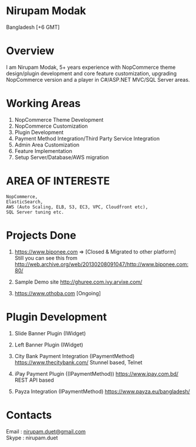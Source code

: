 # Nirupam Modak
  Bangladesh [+6 GMT]

# Overview
I am Nirupam Modak, 5+ years experience with NopCommerce theme design/plugin development and core feature customization, upgrading NopCommerce version and a player in C#/ASP.NET MVC/SQL Server areas. 

# Working Areas

1. NopCommerce Theme Development 
2. NopCommerce Customization
3. Plugin Development
4. Payment Method Integration/Third Party Service Integration
5. Admin Area Customization
6. Feature Implementation
7. Setup Server/Database/AWS migration

# AREA OF INTERESTE
	NopCommerce, 
	ElasticSearch, 
	AWS (Auto Scaling, ELB, S3, EC3, VPC, Cloudfront etc), 
	SQL Server tuning etc.

# Projects Done

1. https://www.biponee.com => [Closed & Migrated to other platform]
   </br>
   Still you can see this from http://web.archive.org/web/20130208091047/http://www.biponee.com:80/
   
2. Sample Demo site 
   http://ghuree.com.ivy.arvixe.com/

3. https://www.othoba.com  [Ongoing]
  
# Plugin Development

1. Slide Banner Plugin (IWidget)

2. Left Banner Plugin (IWidget)

3. City Bank Payment Integration (IPaymentMethod)
   https://www.thecitybank.com/
   Stunnel based, Telnet
   
4. iPay Payment Plugin ((IPaymentMethod))
   https://www.ipay.com.bd/
   REST API based

5. Payza Integration (IPaymentMethod)
   https://www.payza.eu/bangladesh/
   
# Contacts

Email : nirupam.duet@gmail.com
</br>
Skype : nirupam.duet
